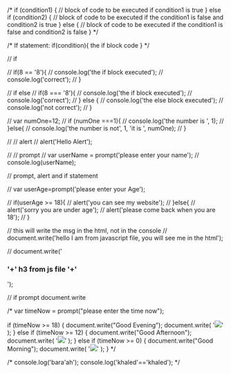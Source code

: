 /* if (condition1) {
  //  block of code to be executed if condition1 is true
} else if (condition2) {
  //  block of code to be executed if the condition1 is false and condition2 is true
} else {
  //  block of code to be executed if the condition1 is false and condition2 is false
} */





/*
If statement:
if(condition){
  the if block code
}
*/

// if

// if(8 == '8'){
//   console.log('the if block executed');
//   console.log('correct');
// }

// if else
// if(8 === '8'){
//   console.log('the if block executed');
//   console.log('correct');
// } else {
//   console.log('the else block executed');
//   console.log('not correct');
// }

// var numOne=12;
// if (numOne ===1){
//   console.log('the number is ', 1);
// }else{
//   console.log('the number is not', 1, 'it is ', numOne);
// }

// // alert
// alert('Hello Alert');

// // prompt
// var userName = prompt('please enter your name');
// console.log(userName);

// prompt, alert and if statement

// var userAge=prompt('please enter your Age');

// if(userAge >= 18){
//   alert('you can see my website');
// }else{
//   alert('sorry you are under age');
//   alert('please come back when you are 18');
// }

// this will write the msg in the html, not in the console
// document.write('hello I am from javascript file, you will see me in the html');

// document.write('<h3>'+' h3 from js file '+'</h3>');

// if prompt document.write

/* var timeNow = prompt("please enter the time now");

if (timeNow >= 18) {
  document.write("Good Evening");
  document.write(
    '<img src="https://i.pinimg.com/originals/6c/04/c6/6c04c6b013470efcb9474cf8e8f0456e.jpg">'
  );
} else if (timeNow >= 12) {
  document.write("Good Afternoon");
  document.write(
    '<img src="https://i.pinimg.com/originals/4e/86/86/4e8686f7ef038e941f81bc7504e6ab66.png">'
  );
} else if (timeNow >= 0) {
  document.write("Good Morning");
  document.write(
    '<img src="https://miro.medium.com/max/1600/1*oqFofdQ4wai3BkHAY6M-Rw.jpeg">'
  );
}
*/

/* console.log('bara\'ah');
console.log('khaled'=='khaled'); */